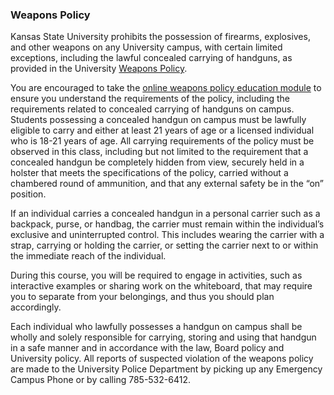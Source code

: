 ### Weapons Policy

Kansas State University prohibits the possession of firearms, explosives, and other weapons on any University campus, with certain limited exceptions, including the lawful concealed carrying of handguns, as provided in the University [Weapons Policy](https://www.k-state.edu/police/weapons/index.html).

You are encouraged to take the [online weapons policy education module](https://kstate.qualtrics.com/jfe/form/SV_6zkoPaeDI6g9Sdf) to ensure you understand the requirements of the policy, including the requirements related to concealed carrying of handguns on campus. Students possessing a concealed handgun on campus must be lawfully eligible to carry and either at least 21 years of age or a licensed individual who is 18-21 years of age.  All carrying requirements of the policy must be observed in this class, including but not limited to the requirement that a concealed handgun be completely hidden from view, securely held in a holster that meets the specifications of the policy, carried without a chambered round of ammunition, and that any external safety be in the “on” position.

If an individual carries a concealed handgun in a personal carrier such as a backpack, purse, or handbag, the carrier must remain within the individual’s exclusive and uninterrupted control. This includes wearing the carrier with a strap, carrying or holding the carrier, or setting the carrier next to or within the immediate reach of the individual.

During this course, you will be required to engage in activities, such as interactive examples or sharing work on the whiteboard, that may require you to separate from your belongings, and thus you should plan accordingly.

Each individual who lawfully possesses a handgun on campus shall be wholly and solely responsible for carrying, storing and using that handgun in a safe manner and in accordance with the law, Board policy and University policy. All reports of suspected violation of the weapons policy are made to the University Police Department by picking up any Emergency Campus Phone or by calling 785-532-6412.

<!-- Verified Spring 2024 -->